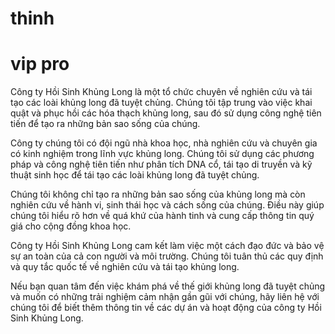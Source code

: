 # thinh
# vip pro
Công ty Hồi Sinh Khủng Long là một tổ chức chuyên về nghiên cứu và tái tạo các loài khủng long đã tuyệt chủng. Chúng tôi tập trung vào việc khai quật và phục hồi các hóa thạch khủng long, sau đó sử dụng công nghệ tiên tiến để tạo ra những bản sao sống của chúng.

Công ty chúng tôi có đội ngũ nhà khoa học, nhà nghiên cứu và chuyên gia có kinh nghiệm trong lĩnh vực khủng long. Chúng tôi sử dụng các phương pháp và công nghệ tiên tiến như phân tích DNA cổ, tái tạo di truyền và kỹ thuật sinh học để tái tạo các loài khủng long đã tuyệt chủng.

Chúng tôi không chỉ tạo ra những bản sao sống của khủng long mà còn nghiên cứu về hành vi, sinh thái học và cách sống của chúng. Điều này giúp chúng tôi hiểu rõ hơn về quá khứ của hành tinh và cung cấp thông tin quý giá cho cộng đồng khoa học.

Công ty Hồi Sinh Khủng Long cam kết làm việc một cách đạo đức và bảo vệ sự an toàn của cả con người và môi trường. Chúng tôi tuân thủ các quy định và quy tắc quốc tế về nghiên cứu và tái tạo khủng long.

Nếu bạn quan tâm đến việc khám phá về thế giới khủng long đã tuyệt chủng và muốn có những trải nghiệm cảm nhận gần gũi với chúng, hãy liên hệ với chúng tôi để biết thêm thông tin về các dự án và hoạt động của công ty Hồi Sinh Khủng Long.
